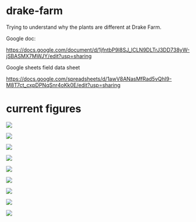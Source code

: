 # drake-farm
Trying to understand why the plants are different at Drake Farm.

Google doc:

https://docs.google.com/document/d/1jfntbP9l8SJ_lCLN9DLTrJ3DD738yW-jSBASMX7MWJY/edit?usp=sharing

Google sheets field data sheet

https://docs.google.com/spreadsheets/d/1awV8ANasMfRad5vQhI9-M8T7ct_cxpDPNqSnr4oKk0E/edit?usp=sharing

# current figures

![](figs/initial_veg_look.png)

![](figs/temp_compare.png)

![](figs/plants_facet.png)

![](figs/big_facet.png)

![](figs/gelman_ess.png)

![](figs/vp.png)

![](figs/beta.png)

![](figs/gamma.png)

![](figs/omega.png)
